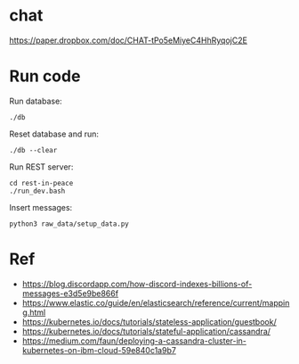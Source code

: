 # chat

https://paper.dropbox.com/doc/CHAT-tPo5eMiyeC4HhRyqojC2E

# Run code

Run database:
```
./db
```

Reset database and run:
```
./db --clear
```

Run REST server:
```
cd rest-in-peace
./run_dev.bash
```

Insert messages:
```
python3 raw_data/setup_data.py
```

# Ref

- https://blog.discordapp.com/how-discord-indexes-billions-of-messages-e3d5e9be866f
- https://www.elastic.co/guide/en/elasticsearch/reference/current/mapping.html
- https://kubernetes.io/docs/tutorials/stateless-application/guestbook/
- https://kubernetes.io/docs/tutorials/stateful-application/cassandra/
- https://medium.com/faun/deploying-a-cassandra-cluster-in-kubernetes-on-ibm-cloud-59e840c1a9b7
